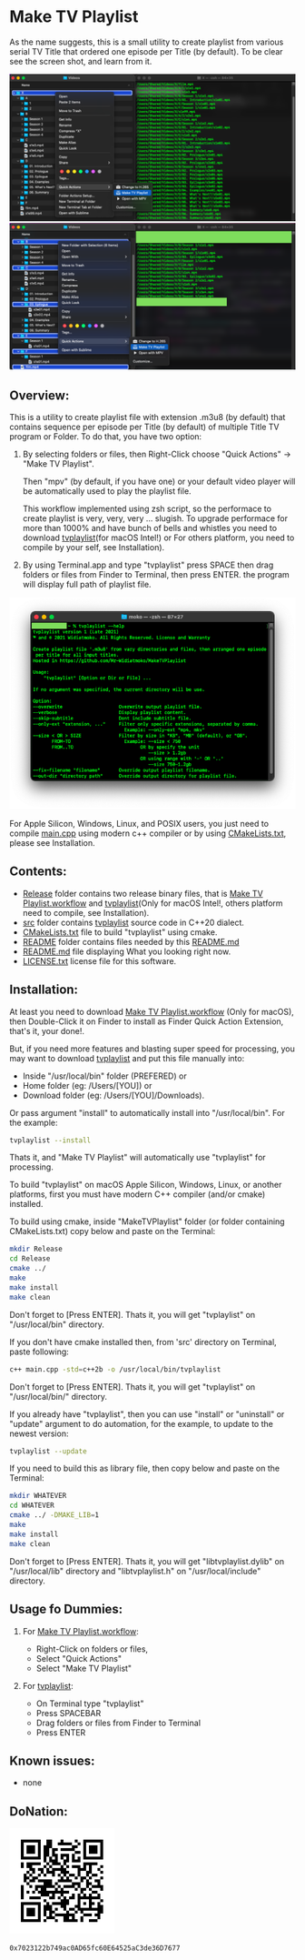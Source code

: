 #  Make TV Playlist
As the name suggests, this is a small utility to create playlist from various serial TV Title that ordered one episode per Title (by default). To be clear see the screen shot, and learn from it.

![Select root folder](https://raw.githubusercontent.com/Mr-Widiatmoko/MakeTVPlaylist/master/README/ScreenShot1.png "Screen shot of TVPlaylist selecting the root of videos folder")
![Select from multiple folders and files](https://raw.githubusercontent.com/Mr-Widiatmoko/MakeTVPlaylist/master/README/ScreenShot2.png "Screen shot of TVPlaylist selecting from various folders and files")

## Overview:
This is a utility to create playlist file with extension .m3u8 (by default) that contains sequence per episode per Title (by default) of multiple Title TV program or Folder. To do that, you have two option:
1. By selecting folders or files, then Right-Click choose "Quick Actions" -> "Make TV Playlist". 
	
	Then "mpv" (by default, if you have one) or your default video player will be automatically used to play the playlist file.
	
	This workflow implemented using zsh script, so the performace to create playlist is very, very, very ... slugish. To upgrade performace for more than 1000% and have bunch of bells and whistles you need to download [tvplaylist](https://github.com/Mr-Widiatmoko/MakeTVPlaylist/Release/tvplaylist)(for macOS Intel!) or For others platform, you need to compile by your self, see Installation).
	
2. By using Terminal.app and type "tvplaylist" press SPACE then drag folders or files from Finder to Terminal, then press ENTER. the program will display full path of playlist file.

![tvplaylist on Terminal](https://raw.githubusercontent.com/Mr-Widiatmoko/MakeTVPlaylist/master/README/ScreenShot3.png "Screen shot of tvplayliston Terminal.app")

For Apple Silicon, Windows, Linux, and POSIX users, you just need to compile [main.cpp](https://raw.githubusercontent.com/Mr-Widiatmoko/MakeTVPlaylist/master/src/main.cpp) using modern c++ compiler or by using [CMakeLists.txt](https://github.com/Mr-Widiatmoko/MakeTVPlaylist/CMakeLists.txt), please see Installation. 

## Contents:
- [Release](https://github.com/Mr-Widiatmoko/MakeTVPlaylist/Release) folder contains two release binary files, that is [Make TV Playlist.workflow](https://github.com/Mr-Widiatmoko/MakeTVPlaylist/Release/Make%20TV%20Playlist.workflow.zip) and [tvplaylist](https://github.com/Mr-Widiatmoko/MakeTVPlaylist/Release/tvplaylist)(Only for macOS Intel!, others platform need to compile, see Installation).
- [src](https://github.com/Mr-Widiatmoko/MakeTVPlaylist/src) folder contains [tvplaylist]() source code in C++20 dialect.
- [CMakeLists.txt](https://github.com/Mr-Widiatmoko/MakeTVPlaylist/CMakeLists.txt) file to build "tvplaylist" using cmake.  
- [README](https://github.com/Mr-Widiatmoko/MakeTVPlaylist/README) folder contains files needed by this [README.md](https://github.com/Mr-Widiatmoko/MakeTVPlaylist/README.md)
- [README.md](https://github.com/Mr-Widiatmoko/MakeTVPlaylist/README.md) file displaying What you looking right now.
- [LICENSE.txt](https://github.com/Mr-Widiatmoko/MakeTVPlaylist/LICENSE.txt) license file for this software.

## Installation:
At least you need to download [Make TV Playlist.workflow](https://raw.githubusercontent.com/Mr-Widiatmoko/MakeTVPlaylist/master/Release/Make%20TV%20Playlist.workflow.zip) (Only for macOS), then Double-Click it on Finder to install as Finder Quick Action Extension, that's it, your done!.

But, if you need more features and blasting super speed for processing, you may want to download  [tvplaylist](https://raw.githubusercontent.com/Mr-Widiatmoko/MakeTVPlaylist/master/Release/tvplaylist) and put this file manually into: 
- Inside "/usr/local/bin" folder (PREFERED) or
- Home folder (eg: /Users/[YOU]) or 
- Download folder (eg: /Users/[YOU]/Downloads).

Or pass argument "install" to automatically install into "/usr/local/bin". For the example: 

```bash
tvplaylist --install
```

Thats it, and "Make TV Playlist" will automatically use "tvplaylist" for processing.

To build "tvplaylist" on macOS Apple Silicon, Windows, Linux, or another platforms, first you must have modern C++ compiler (and/or cmake) installed. 

To build using cmake, inside "MakeTVPlaylist" folder (or folder containing CMakeLists.txt) copy below and paste on the Terminal:

```bash
mkdir Release
cd Release
cmake ../
make
make install
make clean
```

Don't forget to [Press ENTER]. Thats it, you will get "tvplaylist" on "/usr/local/bin" directory.

If you don't have cmake installed then, from 'src' directory on Terminal, paste following:

```bash
c++ main.cpp -std=c++2b -o /usr/local/bin/tvplaylist
```

Don't forget to [Press ENTER]. Thats it, you will get "tvplaylist" on "/usr/local/bin/" directory.

If you already have "tvplaylist", then you can use "install" or "uninstall" or "update" argument to do automation, for the example, to update to the newest version: 

```bash
tvplaylist --update
```

If you need to build this as library file, then copy below and paste on the Terminal:

```bash
mkdir WHATEVER
cd WHATEVER
cmake ../ -DMAKE_LIB=1
make
make install
make clean
```

Don't forget to [Press ENTER]. Thats it, you will get "libtvplaylist.dylib" on "/usr/local/lib" directory and "libtvplaylist.h" on "/usr/local/include" directory. 

## Usage fo Dummies:
1. For [Make TV Playlist.workflow](https://raw.githubusercontent.com/Mr-Widiatmoko/MakeTVPlaylist/master/Release/Make%20TV%20Playlist.workflow.zip):
	
	- Right-Click on folders or files, 
	- Select "Quick Actions"
	- Select "Make TV Playlist"
	
2. For [tvplaylist](https://raw.githubusercontent.com/Mr-Widiatmoko/MakeTVPlaylist/master/Release/tvplaylist):

	- On Terminal type "tvplaylist"
	- Press SPACEBAR
	- Drag folders or files from Finder to Terminal
	- Press ENTER

## Known issues:
- none

## DoNation:
![Brave Wallet](https://raw.githubusercontent.com/Mr-Widiatmoko/MakeTVPlaylist/master/README/BW.png "0x7023122b749ac0AD65fc60E64525aC3de36D7677")
	
	0x7023122b749ac0AD65fc60E64525aC3de36D7677
